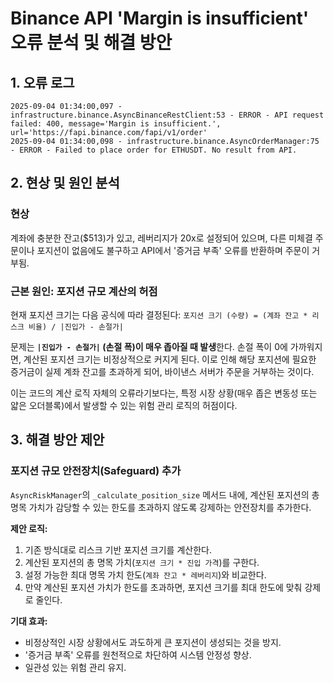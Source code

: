 # Binance API 'Margin is insufficient' 오류 분석 및 해결 방안

## 1. 오류 로그

```
2025-09-04 01:34:00,097 - infrastructure.binance.AsyncBinanceRestClient:53 - ERROR - API request failed: 400, message='Margin is insufficient.', url='https://fapi.binance.com/fapi/v1/order'
2025-09-04 01:34:00,098 - infrastructure.binance.AsyncOrderManager:75 - ERROR - Failed to place order for ETHUSDT. No result from API.
```

## 2. 현상 및 원인 분석

### 현상
계좌에 충분한 잔고($513)가 있고, 레버리지가 20x로 설정되어 있으며, 다른 미체결 주문이나 포지션이 없음에도 불구하고 API에서 '증거금 부족' 오류를 반환하며 주문이 거부됨.

### 근본 원인: 포지션 규모 계산의 허점
현재 포지션 크기는 다음 공식에 따라 결정된다:
`포지션 크기 (수량) = (계좌 잔고 * 리스크 비율) / |진입가 - 손절가|`

문제는 **`|진입가 - 손절가|` (손절 폭)이 매우 좁아질 때 발생**한다. 손절 폭이 0에 가까워지면, 계산된 포지션 크기는 비정상적으로 커지게 된다. 이로 인해 해당 포지션에 필요한 증거금이 실제 계좌 잔고를 초과하게 되어, 바이낸스 서버가 주문을 거부하는 것이다.

이는 코드의 계산 로직 자체의 오류라기보다는, 특정 시장 상황(매우 좁은 변동성 또는 얇은 오더블록)에서 발생할 수 있는 위험 관리 로직의 허점이다.

## 3. 해결 방안 제안

### 포지션 규모 안전장치(Safeguard) 추가

`AsyncRiskManager`의 `_calculate_position_size` 메서드 내에, 계산된 포지션의 총 명목 가치가 감당할 수 있는 한도를 초과하지 않도록 강제하는 안전장치를 추가한다.

**제안 로직:**
1. 기존 방식대로 리스크 기반 포지션 크기를 계산한다.
2. 계산된 포지션의 총 명목 가치(`포지션 크기 * 진입 가격`)를 구한다.
3. 설정 가능한 최대 명목 가치 한도(`계좌 잔고 * 레버리지`)와 비교한다.
4. 만약 계산된 포지션 가치가 한도를 초과하면, 포지션 크기를 최대 한도에 맞춰 강제로 줄인다.

**기대 효과:**
- 비정상적인 시장 상황에서도 과도하게 큰 포지션이 생성되는 것을 방지.
- '증거금 부족' 오류를 원천적으로 차단하여 시스템 안정성 향상.
- 일관성 있는 위험 관리 유지.
